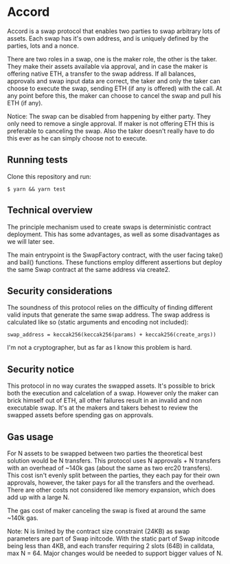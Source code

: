# Accord

Accord is a swap protocol that enables two parties to swap arbitrary lots of assets.
Each swap has it's own address, and is uniquely defined by the parties, lots and a nonce.

There are two roles in a swap, one is the maker role, the other is the taker.
They make their assets available via approval, and in case the maker is offering native ETH, a transfer to the swap address. If all balances, approvals and swap input data are correct, the taker and only the taker can choose to execute the swap, sending ETH (if any is offered) with the call. At any point before this, the maker can choose to cancel the swap and pull his ETH (if any).

Notice: The swap can be disabled from happening by either party. They only need to remove a single approval. If maker is not offering ETH this is preferable to canceling the swap. Also the taker doesn't really have to do this ever as he can simply choose not to execute.

## Running tests

Clone this repository and run:

`$ yarn && yarn test`

## Technical overview

The principle mechanism used to create swaps is deterministic contract deployment.
This has some advantages, as well as some disadvantages as we will later see.

The main entrypoint is the SwapFactory contract, with the user facing take() and bail() functions.
These functions employ different assertions but deploy the same Swap contract at the same address via create2.

## Security considerations

The soundness of this protocol relies on the difficulty of finding different valid inputs that generate the same swap address. The swap address is calculated like so (static arguments and encoding not included):

`swap_address = keccak256(keccak256(params) + keccak256(create_args))`

I'm not a cryptographer, but as far as I know this problem is hard.

## Security notice

This protocol in no way curates the swapped assets. It's possible to brick both the execution and calcelation of a swap. However only the maker can brick himself out of ETH, all other failures result in an invalid and non executable swap. It's at the makers and takers behest to review the swapped assets before spending gas on approvals.

## Gas usage

For N assets to be swapped between two parties the theoretical best solution would be N transfers.
This protocol uses N approvals + N transfers with an overhead of ~140k gas (about the same as two erc20 transfers). This cost isn't evenly split between the parties, they each pay for their own approvals, however, the taker pays for all the transfers and the overhead.
There are other costs not considered like memory expansion, which does add up with a large N.

The gas cost of maker canceling the swap is fixed at around the same ~140k gas.

Note: N is limited by the contract size constraint (24KB) as swap parameters are part of Swap initcode.
With the static part of Swap initcode being less than 4KB, and each transfer requiring 2 slots (64B) in calldata, max N = 64.
Major changes would be needed to support bigger values of N.
